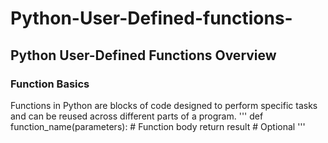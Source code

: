 # Python-User-Defined-functions-

## Python User-Defined Functions Overview
### Function Basics
Functions in Python are blocks of code designed to perform specific tasks and can be reused across different parts of a program.
'''
def function_name(parameters):
    # Function body
    return result  # Optional
'''
